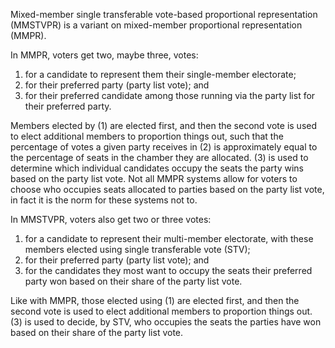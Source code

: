 Mixed-member single transferable vote-based proportional representation (MMSTVPR) is a variant on mixed-member proportional representation (MMPR). 

In MMPR, voters get two, maybe three, votes: 

1. for a candidate to represent them their single-member electorate;
2. for their preferred party (party list vote); and
3. for their preferred candidate among those running via the party list for their preferred party.

Members elected by (1) are elected first, and then the second vote is used to elect additional members to proportion things out, such that the percentage of votes a given party receives in (2) is approximately equal to the percentage of seats in the chamber they are allocated. (3) is used to determine which individual candidates occupy the seats the party wins based on the party list vote. Not all MMPR systems allow for voters to choose who occupies seats allocated to parties based on the party list vote, in fact it is the norm for these systems not to.

In MMSTVPR, voters also get two or three votes:

1. for a candidate to represent their multi-member electorate, with these members elected using single transferable vote (STV);
2. for their preferred party (party list vote); and
3. for the candidates they most want to occupy the seats their preferred party won based on their share of the party list vote.

Like with MMPR, those elected using (1) are elected first, and then the second vote is used to elect additional members to proportion things out. (3) is used to decide, by STV, who occupies the seats the parties have won based on their share of the party list vote.